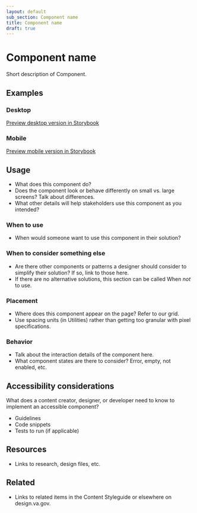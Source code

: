 ```yaml
---
layout: default
sub_section: Component name
title: Component name
draft: true
---
```


# Component name

<p class="va-introtext">Short description of Component.</p>

## Examples

### Desktop
[Preview desktop version in Storybook](https:link.com)

### Mobile
[Preview mobile version in Storybook](https:link.com)

<!-- Optional section

## Variations
* If multiple variations of the component exist (eg accordions can have a border or be borderless) use this section to present those variations. Include live examples from Storybook.

{% include storybook-preview.html height="300px" story="components-table--complex" %}

-->

## Usage
* What does this component do? 
* Does the component look or behave differently on small vs. large screens? Talk about differences.
* What other details will help stakeholders use this component as you intended?

### When to use
* When would someone want to use this component in their solution?

### When to consider something else
* Are there other components or patterns a designer should consider to simplify their solution? If so, link to those here.
* If there are no alternative solutions, this section can be called When _not_ to use.

### Placement
* Where does this component appear on the page? Refer to our grid.
* Use spacing units (in Utilities) rather than getting too granular with pixel specifications.

### Behavior
* Talk about the interaction details of the component here. 
* What component states are there to consider? Error, empty, not enabled, etc.

## Accessibility considerations
What does a content creator, designer, or developer need to know to implement an accessible component?
* Guidelines
* Code snippets
* Tests to run (if applicable)

## Resources
* Links to research, design files, etc.

## Related
* Links to related items in the Content Styleguide or elsewhere on design.va.gov.
